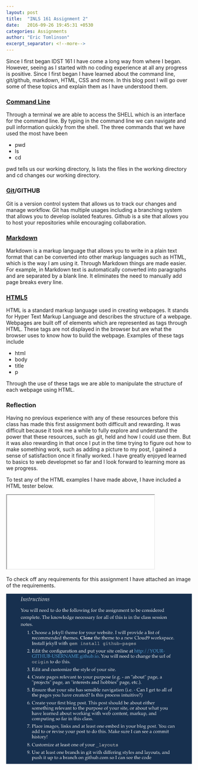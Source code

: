 ```yaml
---
layout: post
title:  "INLS 161 Assignment 2"
date:   2016-09-26 19:45:31 +0530
categories: Assignments
author: "Eric Tomlinson"
excerpt_separator: <!--more-->
---
```



<p> Since I first began IDST 161 I have come a long way from where I began. However, seeing as
I started with no coding experience at all any progress is positive. Since I first began 
I have learned about the command line, git/github, markdown, HTML, CSS and more. In this blog
post I will go over some of these topics and explain them as I have understood them.</p> <!--more-->
<h3><strong><a href="/assets/the shell.html">Command Line</a></strong></h3>
<p> Through a terminal we are able to access the SHELL which is an interface for the command line.
By typing in the command line we can navigate and pull information quickly from the shell. The three
commands that we have used the most have been</p>
<ul>
<li>pwd</li>
<li>ls</li>
<li>cd</li>
</ul>
<p>pwd tells us our working directory, ls lists the files in the working directory and cd
changes our working directory.</p>

<h3><strong><a href="https://rogerdudler.github.io/git-guide/">Git</a>/<a hred="https://guides.github.com/activities/hello-world/">GITHUB</a></strong></h3>
<p>Git is a version control system that allows us to track our changes and manage workflow. Git 
has multiple usages including a branching system that allows you to develop isolated features. Github
is a site that allows you to host your repositories while encouraging collaboration.</p>

<h3><strong><a href="http://packetlife.net/media/library/16/Markdown.pdf">Markdown</a></strong></h3>
<p>Markdown is a markup language that allows you to write in a plain text format that can
be converted into other markup languages such as HTML, which is the way I am using it. Through Markdown
things are made easier. For example, in Markdown text is automatically converted into
paragraphs and are separated by a blank line. It eliminates the need to manually add page breaks every line.</p>

<h3><strong><a href="http://websitesetup.org/HTML5-cheat-sheet.pdf">HTML5</a></strong></h3>
<p>HTML is a standard markup language used in creating webpages. It stands for Hyper Text Markup Language 
and describes the structure of a webpage. Webpages are built off of elements which are represented
as tags through HTML. These tags are not displayed in the browser but are what the browser uses
to know how to build the webpage. Examples of these tags include</p>
<ul>
<li>html</li>
<li>body</li>
<li>title</li>
<li>p</li>
</ul>
<p>Through the use of these tags we are able to manipulate the structure of each webpage using HTML.</p>

<h3><strong>Reflection</strong></h3>

<p>Having no previous experience with any of these resources before this class has made this first assignment
both difficult and rewarding. It was difficult because it took me a while to fully explore and understand
the power that these resources, such as git, held and how I could use them. But it was also rewarding in that
once I put in the time trying to figure out how to make something work, such as adding a picture to my post, 
I gained a sense of satisfaction once it finally worked. I have greatly enjoyed learned to basics to web developmet
so far and I look forward to learning more as we progress.</p>

<p>To test any of the HTML examples I have made above, I have included a HTML tester below.</p>

<iframe src="/assets/HTML tester.html" height="200" width="400"></iframe>

<p>To check off any requirements for this assignment I have attached an image of the requirements.<p>
<img src="/assets/Req.jpg" alt="requirements" style="width:100;heigh:100;">